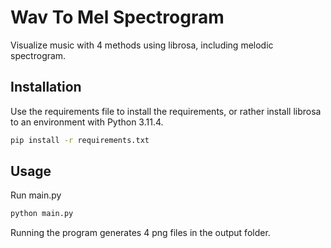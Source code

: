 # Wav To Mel Spectrogram

Visualize music with 4 methods using librosa, including melodic spectrogram.

## Installation

Use the requirements file to install the requirements, or rather install librosa to an environment with Python 3.11.4.

```bash
pip install -r requirements.txt
```

## Usage

Run main.py

```bash
python main.py
```

Running the program generates 4 png files in the output folder.
